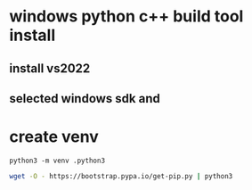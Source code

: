 # windows python c++ build tool install
## install vs2022
## selected windows sdk and

# create venv
```shell
python3 -m venv .python3
```

```bash
wget -O - https://bootstrap.pypa.io/get-pip.py | python3
```
